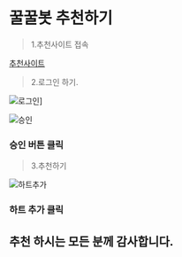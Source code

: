 # 꿀꿀봇 추천하기

> 1.추천사이트 접속

[추천사이트](https://koreanbots.dev/bots/702857016539873372)

> 2.로그인 하기.

![로그인](https://media.discordapp.net/attachments/722813730588590230/729170022080970802/21c321c8cafe99b2.png?width=356&height=471)]

![승인](https://media.discordapp.net/attachments/722813730588590230/729171077107941427/2.png?width=331&height=470) 

### 승인 버튼 클릭

> 3.추천하기

![하트추가](https://media.discordapp.net/attachments/722813730588590230/729172179832274995/3.png?width=890&height=470)

### 하트 추가 클릭

## 추천 하시는 모든 분께 감사합니다.
